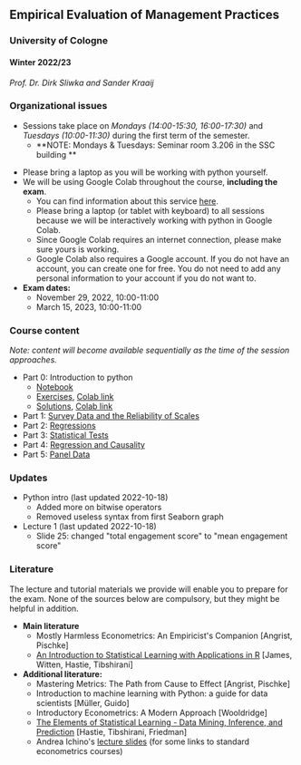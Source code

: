## Empirical Evaluation of Management Practices

### University of Cologne

#### Winter 2022/23

_Prof. Dr. Dirk Sliwka and Sander Kraaij_

### Organizational issues

-   Sessions take place on _Mondays (14:00-15:30, 16:00-17:30)_ and _Tuesdays (10:00-11:30)_ during the first term of the semester.
	- **NOTE: Mondays & Tuesdays: Seminar room 3.206 in the SSC building **
<!-- -   **All sessions will take place in seminar room 3.206 on the 3rd floor of the SSC building, not in the room stated on the official KLIPS schedule.** -->
-   Please bring a laptop as you will be working with python yourself.
-   We will be using Google Colab throughout the course, **including the exam**.
	-   You can find information about this service [here](https://colab.research.google.com/).
	-   Please bring a laptop (or tablet with keyboard) to all sessions because we will be interactively working with python in Google Colab.
	-   Since Google Colab requires an internet connection, please make sure yours is working.
	-   Google Colab also requires a Google account. If you do not have an account, you can create one for free. You do not need to add any personal information to your account if you do not want to.
-   **Exam dates:**
    -   November 29, 2022, 10:00-11:00
    -	March 15, 2023, 10:00-11:00
   <!-- -   [Mock exam](./notebooks/WS1920_EEMP_exam_PT1.ipynb) -->

### Course content

_Note: content will become available sequentially as the time of the session approaches._

-   Part 0: Introduction to python
	- [Notebook](./notebooks/EEMP_python_intro.ipynb)
	- [Exercises](./notebooks/EEMP_quiz.ipynb), [Colab link](https://colab.research.google.com/drive/16UjsEMWy_VZIeEFpxj2xO-PVkmi2kg9-?usp=sharing)
	- [Solutions](./notebooks/EEMP_quiz_answers.ipynb), [Colab link](https://colab.research.google.com/drive/1IB1QiEY5grGPAxpA-MazyRaPZTl1iEnW?usp=sharing)
-   Part 1: [Survey Data and the Reliability of Scales](./slides/Eval2022_1.pdf)
-   Part 2: [Regressions](./slides/Eval2022_2.pdf)
-   Part 3: [Statistical Tests](./slides/Eval2022_3.pdf)
-   Part 4: [Regression and Causality](./slides/Eval2022_4.pdf)
-   Part 5: [Panel Data](./slides/Eval2022_5.pdf)
<!-- -   Part 6: [Predictions and Machine Learning](./slides/Eval2021_6.pdf)
    <!-- - [Case study solution](./notebooks/Ex_5.ipynb)
	<!--- [Exercise solutions (regression)](./notebooks/exercises_regression.ipynb)
	- [Exercise solutions (classification)](./notebooks/exercises_classification.ipynb)
	- [Exercise solutions (selection and assessment)](./notebooks/exercises_assessment.ipynb)
	- [Exercise solutions (decision trees and random forests)](./notebooks/exercises_dt_and_rf.ipynb)
	- [Exercise solutions (case study 1)](./notebooks/exercises_case_study_1.ipynb)
	- [Exercise solutions (case study 2)](./notebooks/exercises_case_study_2.ipynb)-->
<!-- -   Part 7: [Using Panel Data](https://github.com/dsliwka/bms/blob/master/slidesPanelData.pdf)-->
<!-- %% -   Part 8: [Statistical Power](https://github.com/dsliwka/bms/blob/master/slidesStatistPower.pdf)-->

<!-- %% **Note:** In case you have troubles loading the respective notebook on Github, try using the [Jupyter Notebook Viewer](https://nbviewer.jupyter.org/) to display the files.-->


### Updates

- Python intro (last updated 2022-10-18)
	- Added more on bitwise operators
	- Removed useless syntax from first Seaborn graph
- Lecture 1 (last updated 2022-10-18)
	- Slide 25: changed "total engagement score" to "mean engagement score"

### Literature
The lecture and tutorial materials we provide will enable you to prepare for the exam. None of the sources below are compulsory, but they might be helpful in addition.
-   **Main literature**
    -   Mostly Harmless Econometrics: An Empiricist's Companion [Angrist, Pischke]
    -   [An Introduction to Statistical Learning with Applications in R](https://www-bcf.usc.edu/~gareth/ISL/) [James, Witten, Hastie, Tibshirani]
-   **Additional literature:**
    -   Mastering Metrics: The Path from Cause to Effect [Angrist, Pischke]
    -   Introduction to machine learning with Python: a guide for data scientists [Müller, Guido]
    -   Introductory Econometrics: A Modern Approach [Wooldridge]
    -   [The Elements of Statistical Learning - Data Mining, Inference, and Prediction](https://web.stanford.edu/~hastie/ElemStatLearn/) [Hastie, Tibshirani, Friedman]
    -   Andrea Ichino's [lecture slides](http://www.andreaichino.it/teaching_material.html) (for some links to standard econometrics courses)
